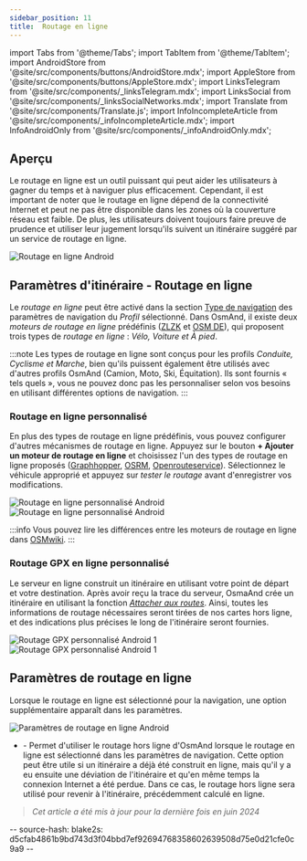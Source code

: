 ```yaml
---
sidebar_position: 11
title:  Routage en ligne
---
```


import Tabs from '@theme/Tabs';
import TabItem from '@theme/TabItem';
import AndroidStore from '@site/src/components/buttons/AndroidStore.mdx';
import AppleStore from '@site/src/components/buttons/AppleStore.mdx';
import LinksTelegram from '@site/src/components/_linksTelegram.mdx';
import LinksSocial from '@site/src/components/_linksSocialNetworks.mdx';
import Translate from '@site/src/components/Translate.js';
import InfoIncompleteArticle from '@site/src/components/_infoIncompleteArticle.mdx';
import InfoAndroidOnly from '@site/src/components/_infoAndroidOnly.mdx';


## Aperçu

<InfoAndroidOnly />

Le routage en ligne est un outil puissant qui peut aider les utilisateurs à gagner du temps et à naviguer plus efficacement. Cependant, il est important de noter que le routage en ligne dépend de la connectivité Internet et peut ne pas être disponible dans les zones où la couverture réseau est faible. De plus, les utilisateurs doivent toujours faire preuve de prudence et utiliser leur jugement lorsqu'ils suivent un itinéraire suggéré par un service de routage en ligne.

![Routage en ligne Android](@site/static/img/navigation/routing/online_routing_andr.png)


## Paramètres d'itinéraire - Routage en ligne

Le *routage en ligne* peut être activé dans la section [Type de navigation](../guidance/navigation-settings.md#overview) des paramètres de navigation du *Profil* sélectionné. Dans OsmAnd, il existe deux *moteurs de routage en ligne* prédéfinis ([ZLZK](https://zlzk.biz/) et [OSM DE](https://routing.openstreetmap.de)), qui proposent trois types de *routage en ligne* : *Vélo, Voiture et À pied*.

:::note
Les types de routage en ligne sont conçus pour les profils *Conduite, Cyclisme et Marche*, bien qu'ils puissent également être utilisés avec d'autres profils OsmAnd (Camion, Moto, Ski, Équitation). Ils sont fournis « tels quels », vous ne pouvez donc pas les personnaliser selon vos besoins en utilisant différentes options de navigation.
:::

### Routage en ligne personnalisé

En plus des types de routage en ligne prédéfinis, vous pouvez configurer d'autres mécanismes de routage en ligne.
Appuyez sur le bouton **+ Ajouter un moteur de routage en ligne** et choisissez l'un des types de routage en ligne proposés ([Graphhopper](https://graphhopper.com/), [OSRM](http://project-osrm.org/), [Openrouteservice](https://openrouteservice.org)). Sélectionnez le véhicule approprié et appuyez sur *tester le routage* avant d'enregistrer vos modifications.

![Routage en ligne personnalisé Android](@site/static/img/navigation/routing/custom_online_routing_andr_1.png) ![Routage en ligne personnalisé Android](@site/static/img/navigation/routing/custom_online_routing_andr_2.png)

:::info
Vous pouvez lire les différences entre les moteurs de routage en ligne dans [OSMwiki](https://wiki.openstreetmap.org/wiki/Routing/online_routers).
:::

### Routage GPX en ligne personnalisé

Le serveur en ligne construit un itinéraire en utilisant votre point de départ et votre destination. Après avoir reçu la trace du serveur, OsmaAnd crée un itinéraire en utilisant la fonction *[Attacher aux routes](../setup/gpx-navigation.md#attach-to-roads)*. Ainsi, toutes les informations de routage nécessaires seront tirées de nos cartes hors ligne, et des indications plus précises le long de l'itinéraire seront fournies.

![Routage GPX personnalisé Android 1](@site/static/img/navigation/routing/online_routing_gpx_1.png) ![Routage GPX personnalisé Android 1](@site/static/img/navigation/routing/online_routing_gpx_2.png)


## Paramètres de routage en ligne

Lorsque le routage en ligne est sélectionné pour la navigation, une option supplémentaire apparaît dans les paramètres.

![Paramètres de routage en ligne Android](@site/static/img/navigation/routing/settings_online_routing_1.png)

- *<Translate android="true" ids="calculate_osmand_route_without_internet"/>* - Permet d'utiliser le routage hors ligne d'OsmAnd lorsque le routage en ligne est sélectionné dans les paramètres de navigation. Cette option peut être utile si un itinéraire a déjà été construit en ligne, mais qu'il y a eu ensuite une déviation de l'itinéraire et qu'en même temps la connexion Internet a été perdue. Dans ce cas, le routage hors ligne sera utilisé pour revenir à l'itinéraire, précédemment calculé en ligne.

> *Cet article a été mis à jour pour la dernière fois en juin 2024*

-- source-hash: blake2s: d5cfab4861b9bd743d3f04bbd7ef92694768358602639508d75e0d21cfe0c9a9 --
